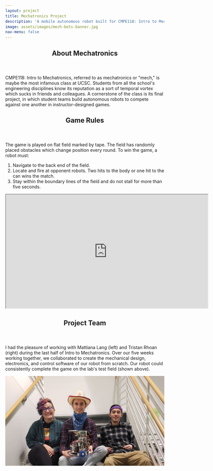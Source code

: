 ```yaml
---
layout: project
title: Mechatronics Project
description: 'A mobile autonomous robot built for CMPE118: Intro to Mechatronics.'
image: assets/images/mech-bots-banner.jpg
nav-menu: false
---
```


<!-- <section id="about">
	<div class="inner">
		<header class="major">
			<h2>Checkoff Video</h2>
		</header>
	</div>
</section> -->

<section id="about">
	<div class="inner">
		<header class="major">
				<h2>About Mechatronics</h2>
			</header>
		<p>CMPE118: Intro to Mechatronics, referred to as mechatronics or "mech," is maybe the most infamous class at UCSC. Students from all the school's engineering disciplines know its reputation as a sort of temporal vortex which sucks in friends and colleagues. A cornerstone of the class is its final project, in which student teams build autonomous robots to compete against one another in instructor-designed games.</p>
	</div>
</section>

<section id="rules">
	<div class="inner">
		<header class="major">
			<h2>Game Rules</h2>
		</header>
		<div class="row">
			<div class="7u 12u$(medium)">
				<p>The game is played on flat field marked by tape. The field has randomly placed obstacles which change position every round. To win the game, a robot must:</p>
				<ol>
					<li>Navigate to the back end of the field.</li>
					<li>Locate and fire at opponent robots. Two hits to the body or one hit to the can wins the match.</li>
					<li>Stay within the boundary lines of the field and do not stall for more than five seconds.</li>
				</ol>
			</div>
			<div class="5u$ 12u$(medium)">
				<div align="right">
					<iframe src="https://drive.google.com/file/d/1Tj-PVqJTNC0hqsFZBgiU8-32OnltNKka/preview" width="640" height="360" allowfullscreen></iframe>
				</div>
			</div>
		</div>
	</div>
</section>

<section id="rules">
	<div class="inner">
		<header class="major">
			<h2>Project Team</h2>
		</header>
		<div class="row">
			<div class="7u 12u$(medium)">
				<p>I had the pleasure of working with Mattiana Lang (left) and Tristan Rhoan (right) during the last half of Intro to Mechatronics. Over our five weeks working together, we collaborated to create the mechanical design, electronics, and control software of our robot from scratch. Our robot could consistently complete the game on the lab's test field (shown above).</p>
			</div>
			<div class="5u$ 12u$(medium)">
				<span class="image fit"><img src="assets/images/mech-team.jpg" alt="" /></span>
			</div>
		</div>
	</div>
</section>